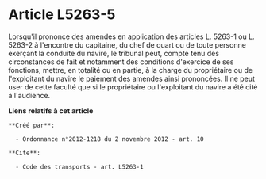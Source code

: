 # Article L5263-5

Lorsqu'il prononce des amendes en application des articles L. 5263-1 ou L. 5263-2 à l'encontre du capitaine, du chef de quart
ou de toute personne exerçant la conduite du navire, le tribunal peut, compte tenu des circonstances de fait et notamment des
conditions d'exercice de ses fonctions, mettre, en totalité ou en partie, à la charge du propriétaire ou de l'exploitant du
navire le paiement des amendes ainsi prononcées. Il ne peut user de cette faculté que si le propriétaire ou l'exploitant du
navire a été cité à l'audience.

**Liens relatifs à cet article**

	**Créé par**:

	  - Ordonnance n°2012-1218 du 2 novembre 2012 - art. 10

	**Cite**:

	  - Code des transports - art. L5263-1
